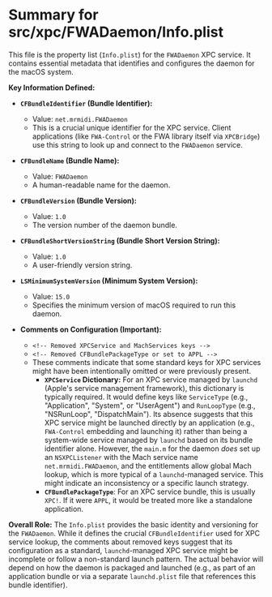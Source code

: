 # Summary for src/xpc/FWADaemon/Info.plist

This file is the property list (`Info.plist`) for the `FWADaemon` XPC service. It contains essential metadata that identifies and configures the daemon for the macOS system.

**Key Information Defined:**

-   **`CFBundleIdentifier` (Bundle Identifier):**
    -   Value: `net.mrmidi.FWADaemon`
    -   This is a crucial unique identifier for the XPC service. Client applications (like `FWA-Control` or the FWA library itself via `XPCBridge`) use this string to look up and connect to the `FWADaemon` service.

-   **`CFBundleName` (Bundle Name):**
    -   Value: `FWADaemon`
    -   A human-readable name for the daemon.

-   **`CFBundleVersion` (Bundle Version):**
    -   Value: `1.0`
    -   The version number of the daemon bundle.

-   **`CFBundleShortVersionString` (Bundle Short Version String):**
    -   Value: `1.0`
    -   A user-friendly version string.

-   **`LSMinimumSystemVersion` (Minimum System Version):**
    -   Value: `15.0`
    -   Specifies the minimum version of macOS required to run this daemon.

-   **Comments on Configuration (Important):**
    -   `<!-- Removed XPCService and MachServices keys -->`
    -   `<!-- Removed CFBundlePackageType or set to APPL -->`
    -   These comments indicate that some standard keys for XPC services might have been intentionally omitted or were previously present.
        -   **`XPCService` Dictionary:** For an XPC service managed by `launchd` (Apple's service management framework), this dictionary is typically required. It would define keys like `ServiceType` (e.g., "Application", "System", or "UserAgent") and `RunLoopType` (e.g., "NSRunLoop", "DispatchMain"). Its absence suggests that this XPC service might be launched directly by an application (e.g., `FWA-Control` embedding and launching it) rather than being a system-wide service managed by `launchd` based on its bundle identifier alone. However, the `main.m` for the daemon *does* set up an `NSXPCListener` with the Mach service name `net.mrmidi.FWADaemon`, and the entitlements allow global Mach lookup, which is more typical of a `launchd`-managed service. This might indicate an inconsistency or a specific launch strategy.
        -   **`CFBundlePackageType`**: For an XPC service bundle, this is usually `XPC!`. If it were `APPL`, it would be treated more like a standalone application.

**Overall Role:**
The `Info.plist` provides the basic identity and versioning for the `FWADaemon`. While it defines the crucial `CFBundleIdentifier` used for XPC service lookup, the comments about removed keys suggest that its configuration as a standard, `launchd`-managed XPC service might be incomplete or follow a non-standard launch pattern. The actual behavior will depend on how the daemon is packaged and launched (e.g., as part of an application bundle or via a separate `launchd.plist` file that references this bundle identifier).
